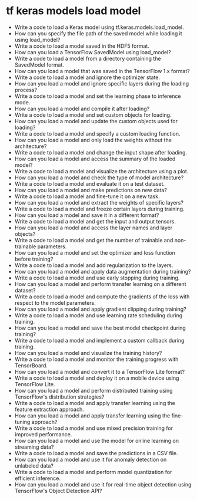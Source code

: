 # tf keras models load model

- Write a code to load a Keras model using tf.keras.models.load_model.
- How can you specify the file path of the saved model while loading it using load_model?
- Write a code to load a model saved in the HDF5 format.
- How can you load a TensorFlow SavedModel using load_model?
- Write a code to load a model from a directory containing the SavedModel format.
- How can you load a model that was saved in the TensorFlow 1.x format?
- Write a code to load a model and ignore the optimizer state.
- How can you load a model and ignore specific layers during the loading process?
- Write a code to load a model and set the learning phase to inference mode.
- How can you load a model and compile it after loading?
- Write a code to load a model and set custom objects for loading.
- How can you load a model and update the custom objects used for loading?
- Write a code to load a model and specify a custom loading function.
- How can you load a model and only load the weights without the architecture?
- Write a code to load a model and change the input shape after loading.
- How can you load a model and access the summary of the loaded model?
- Write a code to load a model and visualize the architecture using a plot.
- How can you load a model and check the type of model architecture?
- Write a code to load a model and evaluate it on a test dataset.
- How can you load a model and make predictions on new data?
- Write a code to load a model and fine-tune it on a new task.
- How can you load a model and extract the weights of specific layers?
- Write a code to load a model and freeze certain layers during training.
- How can you load a model and save it in a different format?
- Write a code to load a model and get the input and output tensors.
- How can you load a model and access the layer names and layer objects?
- Write a code to load a model and get the number of trainable and non-trainable parameters.
- How can you load a model and set the optimizer and loss function before training?
- Write a code to load a model and add regularization to the layers.
- How can you load a model and apply data augmentation during training?
- Write a code to load a model and use early stopping during training.
- How can you load a model and perform transfer learning on a different dataset?
- Write a code to load a model and compute the gradients of the loss with respect to the model parameters.
- How can you load a model and apply gradient clipping during training?
- Write a code to load a model and use learning rate scheduling during training.
- How can you load a model and save the best model checkpoint during training?
- Write a code to load a model and implement a custom callback during training.
- How can you load a model and visualize the training history?
- Write a code to load a model and monitor the training progress with TensorBoard.
- How can you load a model and convert it to a TensorFlow Lite format?
- Write a code to load a model and deploy it on a mobile device using TensorFlow Lite.
- How can you load a model and perform distributed training using TensorFlow's distribution strategies?
- Write a code to load a model and apply transfer learning using the feature extraction approach.
- How can you load a model and apply transfer learning using the fine-tuning approach?
- Write a code to load a model and use mixed precision training for improved performance.
- How can you load a model and use the model for online learning on streaming data?
- Write a code to load a model and save the predictions in a CSV file.
- How can you load a model and use it for anomaly detection on unlabeled data?
- Write a code to load a model and perform model quantization for efficient inference.
- How can you load a model and use it for real-time object detection using TensorFlow's Object Detection API?